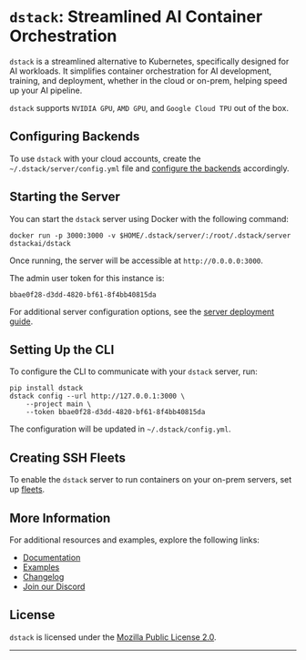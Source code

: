 # `dstack`: Streamlined AI Container Orchestration

`dstack` is a streamlined alternative to Kubernetes, specifically designed for AI workloads. It simplifies container orchestration for AI development, training, and deployment, whether in the cloud or on-prem, helping speed up your AI pipeline.

`dstack` supports `NVIDIA GPU`, `AMD GPU`, and `Google Cloud TPU` out of the box.

## Configuring Backends

To use `dstack` with your cloud accounts, create the `~/.dstack/server/config.yml` file and 
[configure the backends](https://dstack.ai/docs/reference/server/config.yml) accordingly.

## Starting the Server

You can start the `dstack` server using Docker with the following command:

```shell
docker run -p 3000:3000 -v $HOME/.dstack/server/:/root/.dstack/server dstackai/dstack
```

Once running, the server will be accessible at `http://0.0.0.0:3000`.

The admin user token for this instance is:

```
bbae0f28-d3dd-4820-bf61-8f4bb40815da
```

For additional server configuration options, see the
[server deployment guide](https://dstack.ai/docs/guides/server-deployment.md).

## Setting Up the CLI

To configure the CLI to communicate with your `dstack` server, run:

```shell
pip install dstack
dstack config --url http://127.0.0.1:3000 \
    --project main \
    --token bbae0f28-d3dd-4820-bf61-8f4bb40815da
```

The configuration will be updated in `~/.dstack/config.yml`.

## Creating SSH Fleets

To enable the `dstack` server to run containers on your on-prem servers, set up [fleets](https://dstack.ai/docs/concepts/fleets#ssh-fleets).

## More Information

For additional resources and examples, explore the following links:

- [Documentation](https://dstack.ai/docs)
- [Examples](https://dstack.ai/examples)
- [Changelog](https://github.com/dstackai/dstack/releases)
- [Join our Discord](https://discord.gg/u8SmfwPpMd)

## License

`dstack` is licensed under the [Mozilla Public License 2.0](https://github.com/dstackai/dstack/blob/master/LICENSE.md).

---
